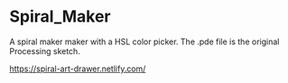# Spiral_Maker
A spiral maker maker with a HSL color picker. The .pde file is the original Processing sketch. 

https://spiral-art-drawer.netlify.com/
